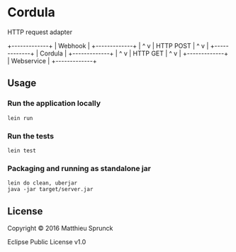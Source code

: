 # Cordula

HTTP request adapter

+-------------+
|  Webhook    |
+-------------+
   |      ^
   v      |
   HTTP POST
   |      ^
   v      |
+-------------+
|  Cordula    |
+-------------+
   |      ^
   v      |
   HTTP GET
   |      ^
   v      |
+-------------+
| Webservice  |
+-------------+

## Usage

### Run the application locally

`lein run`

### Run the tests

`lein test`

### Packaging and running as standalone jar

```
lein do clean, uberjar
java -jar target/server.jar
```

## License

Copyright ©  2016 Matthieu Sprunck

Eclipse Public License v1.0
